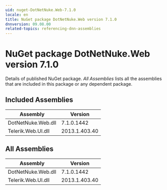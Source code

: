 ```yaml
---
uid: nuget-DotNetNuke.Web-7.1.0
locale: en
title: NuGet package DotNetNuke.Web version 7.1.0
dnnversion: 09.08.00
related-topics: referencing-dnn-assemblies
---
```


# NuGet package DotNetNuke.Web version 7.1.0
Details of published NuGet package.
*All Assemblies* lists all the assemblies that are included in this package or any dependent package.

## Included Assemblies

|Assembly|Version|
|---|---|
|DotNetNuke.Web.dll|7.1.0.1442|
|Telerik.Web.UI.dll|2013.1.403.40|

## All Assemblies

|Assembly|Version|
|---|---|
|DotNetNuke.Web.dll|7.1.0.1442|
|Telerik.Web.UI.dll|2013.1.403.40|

